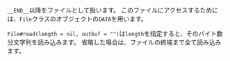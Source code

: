 `__END__`以降をファイルとして扱います。
このファイルにアクセスするためには、`File`クラスのオブジェクトの`DATA`を用います。

`File#read(length = nil, outbuf = "")`は`length`を指定すると、そのバイト数分文字列を読み込みます。
省略した場合は、ファイルの終端まで全て読み込みます。
